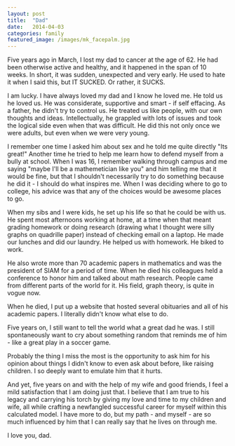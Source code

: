 ```yaml
---
layout: post
title:  "Dad"
date:   2014-04-03
categories: family
featured_image: /images/mk_facepalm.jpg
---
```


Five years ago in March, I lost my dad to cancer at the age of 62. He had been otherwise active and healthy, and it happened in the span of 10 weeks. In short, it was sudden, unexpected and very early. He used to hate it when I said this, but IT SUCKED. Or rather, it SUCKS.

I am lucky. I have always loved my dad and I know he loved me.
He told us he loved us. He was considerate, supportive and smart - if self effacing. As a father, he didn't try to control us. He treated us like people, with our own thoughts and ideas. Intellectually, he grappled with lots of issues and took the logical side even when that was difficult. He did this not only once we were adults, but even when we were very young.

I remember one time I asked him about sex and he told me quite directly "Its great!" Another time he tried to help me learn how to defend myself from a bully at school. When I was 16, I remember walking through campus and me saying "maybe I'll be a mathemetician like you" and him telling me that it would be fine, but that I shouldn't necessarily try to do something because he did it - I should do what inspires me. When I was deciding where to go to college, his advice was that any of the choices would be awesome places to go.

When my sibs and I were kids, he set up his life so that he could be with us.
He spent most afternoons working at home, at a time when that meant grading homework or doing research (drawing what I thought were silly graphs on quadrille paper) instead of checking email on a laptop. He made our lunches and did our laundry.
He helped us with homework. He biked to work.

He also wrote more than 70 academic papers in mathematics and was the president of SIAM for a period of time. When he died his colleagues held a conference to honor him and talked about math research. People came from different parts of the world for it. His field, graph theory, is quite in vogue now.

When he died, I put up a website that hosted several obituaries and all of his academic papers. I literally didn't know what else to do.

Five years on, I still want to tell the world what a great dad he was. I still spontaneously want to cry about something random that reminds me of him - like a great play in a soccer game.

Probably the thing I miss the most is the opportunity to ask him for his opinion about things I didn't know to even ask about before, like raising children. I so deeply want to emulate him that it hurts.

And yet, five years on and with the help of my wife and good friends, I feel a mild satisfaction that I am doing just that. I believe that I am true to his legacy and carrying his torch by giving my love and time to my children and wife, all while crafting a newfangled successful career for myself within this calculated model. I have more to do, but my path - and myself - are so much influenced by him that I can really say that he lives on through me.

I love you, dad.


